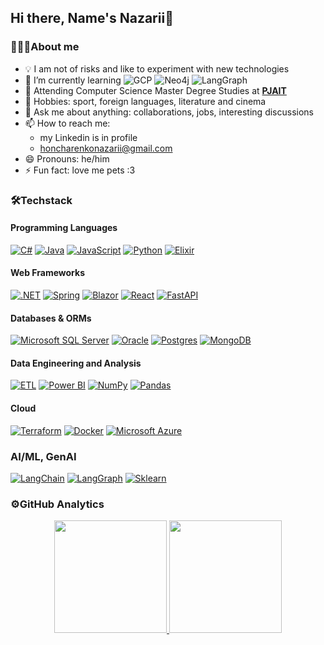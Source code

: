 ## Hi there, Name's Nazarii👋

### 👨🏻‍💻About me
- 💡 I am not of risks and like to experiment with new technologies 
- 🌱 I’m currently learning ![GCP](https://img.shields.io/badge/-GCP-05122A?style=flat&logo=google-cloud) ![Neo4j](https://img.shields.io/badge/-Neo4j-05122A?style=flat&logo=neo4j) ![LangGraph](https://img.shields.io/badge/-LangGraph-05122A?style=flat&logo=langgraph)
- 📖 Attending Computer Science Master Degree Studies at [**PJAIT**](https://pja.edu.pl/en/)
- 👯 Hobbies: sport, foreign languages, literature and cinema
- 💬 Ask me about anything: collaborations, jobs, interesting discussions
- 📫 How to reach me:
    - my Linkedin is in profile
    - honcharenkonazarii@gmail.com
- 😄 Pronouns: he/him
- ⚡ Fun fact: love me pets :3

### 🛠Techstack

#### Programming Languages

[![C#](https://custom-icon-badges.demolab.com/badge/C%23-%23239120.svg?logo=cshrp&logoColor=white)](#)
[![Java](https://custom-icon-badges.demolab.com/badge/Java-ec161e.svg?logo=java&logoColor=white)](#)
[![JavaScript](https://img.shields.io/badge/JavaScript-F7DF1E?logo=javascript&logoColor=000)](#)
[![Python](https://img.shields.io/badge/Python-3776AB?logo=python&logoColor=fff)](#)
[![Elixir](https://img.shields.io/badge/Elixir-%234B275F.svg?&logo=elixir&logoColor=white)](#)

#### Web Frameworks 

[![.NET](https://img.shields.io/badge/.NET-512BD4?logo=dotnet&logoColor=fff)](#)
[![Spring](https://img.shields.io/badge/Spring-71b545.svg?logo=spring&logoColor=white)](#)
[![Blazor](https://img.shields.io/badge/Blazor-512BD4?logo=blazor&logoColor=fff)](#)
[![React](https://img.shields.io/badge/React-%2320232a.svg?logo=react&logoColor=%2361DAFB)](#)
[![FastAPI](https://img.shields.io/badge/FastAPI-009485.svg?logo=fastapi&logoColor=white)](#)

#### Databases & ORMs

[![Microsoft SQL Server](https://custom-icon-badges.demolab.com/badge/Microsoft%20SQL%20Server-CC2927?logo=mssqlserver-white&logoColor=white)](#)
[![Oracle](https://custom-icon-badges.demolab.com/badge/Oracle-F80000?logo=oracle&logoColor=fff)](#)
[![Postgres](https://img.shields.io/badge/Postgres-%23316192.svg?logo=postgresql&logoColor=white)](#)
[![MongoDB](https://img.shields.io/badge/MongoDB-%234ea94b.svg?logo=mongodb&logoColor=white)](#)

#### Data Engineering and Analysis

[![ETL](https://custom-icon-badges.demolab.com/badge/ETL-9370DB?logo=etl-logo&logoColor=fff)](#)
[![Power BI](https://custom-icon-badges.demolab.com/badge/Power%20BI-F1C912?logo=power-bi&logoColor=fff)](#)
[![NumPy](https://img.shields.io/badge/NumPy-4DABCF?logo=numpy&logoColor=fff)](#)
[![Pandas](https://img.shields.io/badge/Pandas-150458?logo=pandas&logoColor=fff)](#)

#### Cloud

[![Terraform](https://img.shields.io/badge/Terraform-844FBA?logo=terraform&logoColor=fff)](#)
[![Docker](https://img.shields.io/badge/Docker-2496ED?logo=docker&logoColor=fff)](#)
[![Microsoft Azure](https://custom-icon-badges.demolab.com/badge/Microsoft%20Azure-0089D6?logo=msazure&logoColor=white)](#)

### AI/ML, GenAI
[![LangChain](https://img.shields.io/badge/LangChain-053d5b.svg?&logo=Langchain&logoColor=white)](#)
[![LangGraph](https://img.shields.io/badge/LangGraph-053d5b.svg?&logo=Langchain&logoColor=white)](#)
[![Sklearn](https://img.shields.io/badge/Sklearn-f89c3f.svg?&logo=scikit-learn&logoColor=white)](#)
  
### ⚙️GitHub Analytics

<p align="center">
<a href="https://github.com/AVS1508">
  <img height="180em" src="https://github-readme-stats-eight-theta.vercel.app/api?username=Nauaho&show_icons=true&theme=nightowl&include_all_commits=true&count_private=true"/>
  <img height="180em" src="https://github-readme-stats-eight-theta.vercel.app/api/top-langs/?username=Nauaho&layout=compact&langs_count=8&theme=nightowl"/>
</a>
</p>
